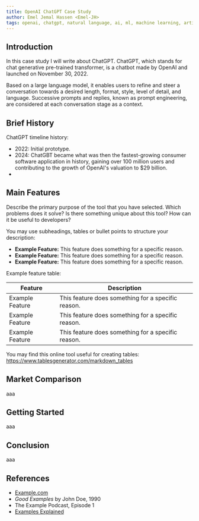 ```yaml
---
title: OpenAI ChatGPT Case Study
author: Emel Jemal Hassen <Emel-JH>
tags: openai, chatgpt, natural language, ai, ml, machine learning, artificial inteligence, chat bot
---
```


## Introduction

In this case study I will write about ChatGPT. ChatGPT, which stands for chat generative pre-trained transformer, is a chatbot made by OpenAI and launched on November 30, 2022.

Based on a large language model, it enables users to refine and steer a conversation towards a desired length, format, style, level of detail, and language. Successive prompts and replies, known as prompt engineering, are considered at each conversation stage as a context.

## Brief History

ChatGPT timeline history:

- 2022: Initial prototype.
- 2024: ChatGBT became what was then the fastest-growing consumer software application in history, gaining over 100 million users and contributing to the growth of OpenAI's valuation to $29 billion.
-

## Main Features

Describe the primary purpose of the tool that you have selected. Which problems does it solve? Is there something unique about this tool? How can it be useful to developers?

You may use subheadings, tables or bullet points to structure your description:

- **Example Feature:** This feature does something for a specific reason.
- **Example Feature:** This feature does something for a specific reason.
- **Example Feature:** This feature does something for a specific reason.

Example feature table:

| Feature         | Description                                        |
| --------------- | -------------------------------------------------- |
| Example Feature | This feature does something for a specific reason. |
| Example Feature | This feature does something for a specific reason. |
| Example Feature | This feature does something for a specific reason. |

You may find this online tool useful for creating tables: https://www.tablesgenerator.com/markdown_tables

## Market Comparison

aaa

## Getting Started

aaa

## Conclusion

aaa

## References

- [Example.com](https://example.com)
- _Good Examples_ by John Doe, 1990
- The Example Podcast, Episode 1
- [Examples Explained](https://youtu.be/dQw4w9WgXcQ)
